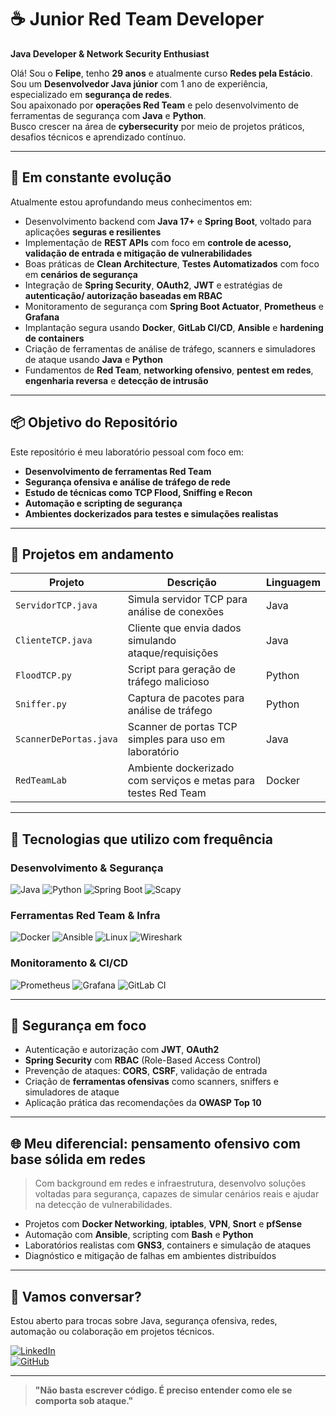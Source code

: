 # ☕ Junior Red Team Developer  
**Java Developer & Network Security Enthusiast**

Olá! Sou o **Felipe**, tenho **29 anos** e atualmente curso **Redes pela Estácio**.  
Sou um **Desenvolvedor Java júnior** com 1 ano de experiência, especializado em **segurança de redes**.  
Sou apaixonado por **operações Red Team** e pelo desenvolvimento de ferramentas de segurança com **Java** e **Python**.  
Busco crescer na área de **cybersecurity** por meio de projetos práticos, desafios técnicos e aprendizado contínuo.

---

## 🚀 Em constante evolução

Atualmente estou aprofundando meus conhecimentos em:

- Desenvolvimento backend com **Java 17+** e **Spring Boot**, voltado para aplicações **seguras e resilientes**
- Implementação de **REST APIs** com foco em **controle de acesso, validação de entrada e mitigação de vulnerabilidades**
- Boas práticas de **Clean Architecture**, **Testes Automatizados** com foco em **cenários de segurança**
- Integração de **Spring Security**, **OAuth2**, **JWT** e estratégias de **autenticação/ autorização baseadas em RBAC**
- Monitoramento de segurança com **Spring Boot Actuator**, **Prometheus** e **Grafana**
- Implantação segura usando **Docker**, **GitLab CI/CD**, **Ansible** e **hardening de containers**
- Criação de ferramentas de análise de tráfego, scanners e simuladores de ataque usando **Java** e **Python**
- Fundamentos de **Red Team**, **networking ofensivo**, **pentest em redes**, **engenharia reversa** e **detecção de intrusão**

---

## 📦 Objetivo do Repositório

Este repositório é meu laboratório pessoal com foco em:

- **Desenvolvimento de ferramentas Red Team**
- **Segurança ofensiva e análise de tráfego de rede**
- **Estudo de técnicas como TCP Flood, Sniffing e Recon**
- **Automação e scripting de segurança**
- **Ambientes dockerizados para testes e simulações realistas**

---

## 🔁 Projetos em andamento

| Projeto                  | Descrição                                                                 | Linguagem |
|--------------------------|--------------------------------------------------------------------------|-----------|
| `ServidorTCP.java`       | Simula servidor TCP para análise de conexões                             | Java      |
| `ClienteTCP.java`        | Cliente que envia dados simulando ataque/requisições                     | Java      |
| `FloodTCP.py`            | Script para geração de tráfego malicioso                                 | Python    |
| `Sniffer.py`             | Captura de pacotes para análise de tráfego                               | Python    |
| `ScannerDePortas.java`   | Scanner de portas TCP simples para uso em laboratório                    | Java      |
| `RedTeamLab`             | Ambiente dockerizado com serviços e metas para testes Red Team           | Docker    |

---

## 🧰 Tecnologias que utilizo com frequência

### Desenvolvimento & Segurança
![Java](https://img.shields.io/badge/Java-ED8B00?style=for-the-badge&logo=java&logoColor=white)
![Python](https://img.shields.io/badge/Python-3776AB?style=for-the-badge&logo=python&logoColor=white)
![Spring Boot](https://img.shields.io/badge/Spring_Boot-6DB33F?style=for-the-badge&logo=springboot&logoColor=white)
![Scapy](https://img.shields.io/badge/Scapy-yellow?style=for-the-badge)

### Ferramentas Red Team & Infra
![Docker](https://img.shields.io/badge/Docker-2496ED?style=for-the-badge&logo=docker&logoColor=white)
![Ansible](https://img.shields.io/badge/Ansible-000000?style=for-the-badge&logo=ansible&logoColor=white)
![Linux](https://img.shields.io/badge/Linux-FCC624?style=for-the-badge&logo=linux&logoColor=black)
![Wireshark](https://img.shields.io/badge/Wireshark-1679A7?style=for-the-badge&logo=wireshark&logoColor=white)

### Monitoramento & CI/CD
![Prometheus](https://img.shields.io/badge/Prometheus-E6522C?style=for-the-badge&logo=prometheus&logoColor=white)
![Grafana](https://img.shields.io/badge/Grafana-F46800?style=for-the-badge&logo=grafana&logoColor=white)
![GitLab CI](https://img.shields.io/badge/GitLab_CI-FC6D26?style=for-the-badge&logo=gitlab&logoColor=white)

---

## 🔐 Segurança em foco

- Autenticação e autorização com **JWT**, **OAuth2**
- **Spring Security** com **RBAC** (Role-Based Access Control)
- Prevenção de ataques: **CORS**, **CSRF**, validação de entrada
- Criação de **ferramentas ofensivas** como scanners, sniffers e simuladores de ataque
- Aplicação prática das recomendações da **OWASP Top 10**

---

## 🌐 Meu diferencial: pensamento ofensivo com base sólida em redes

> Com background em redes e infraestrutura, desenvolvo soluções voltadas para segurança, capazes de simular cenários reais e ajudar na detecção de vulnerabilidades.

- Projetos com **Docker Networking**, **iptables**, **VPN**, **Snort** e **pfSense**
- Automação com **Ansible**, scripting com **Bash** e **Python**
- Laboratórios realistas com **GNS3**, containers e simulação de ataques
- Diagnóstico e mitigação de falhas em ambientes distribuídos

---

## 💬 Vamos conversar?

Estou aberto para trocas sobre Java, segurança ofensiva, redes, automação ou colaboração em projetos técnicos.

[![LinkedIn](https://img.shields.io/badge/LinkedIn-blue?style=for-the-badge&logo=linkedin&logoColor=white)](https://linkedin.com/in/seu-perfil)  
[![GitHub](https://img.shields.io/badge/GitHub-333?style=for-the-badge&logo=github&logoColor=white)](https://github.com/seu-usuario)

---

> **"Não basta escrever código. É preciso entender como ele se comporta sob ataque."**
